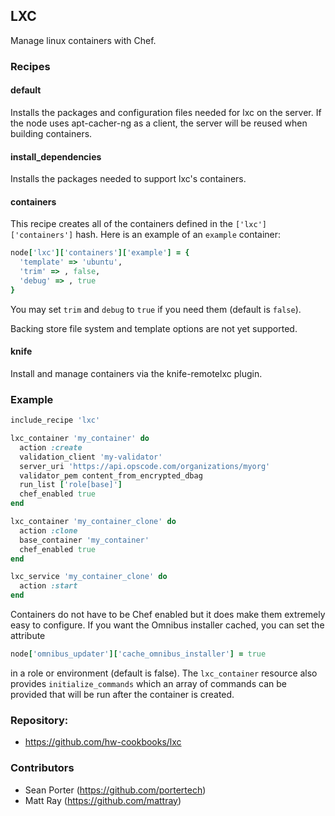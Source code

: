 ## LXC

Manage linux containers with Chef.

### Recipes

#### default

Installs the packages and configuration files needed for lxc on the server. If
the node uses apt-cacher-ng as a client, the server will be reused when building
containers.

#### install_dependencies

Installs the packages needed to support lxc's containers.

#### containers

This recipe creates all of the containers defined in the `['lxc']['containers']`
hash. Here is an example of an `example` container:

```ruby
node['lxc']['containers']['example'] = { 
  'template' => 'ubuntu',
  'trim' => , false,
  'debug' => , true 
}
```

You may set `trim` and `debug` to `true` if you need them (default is `false`).

Backing store file system and template options are not yet supported.

#### knife

Install and manage containers via the knife-remotelxc plugin.

### Example

```ruby
include_recipe 'lxc'

lxc_container 'my_container' do
  action :create
  validation_client 'my-validator'
  server_uri 'https://api.opscode.com/organizations/myorg'
  validator_pem content_from_encrypted_dbag
  run_list ['role[base]']
  chef_enabled true
end

lxc_container 'my_container_clone' do
  action :clone
  base_container 'my_container'
  chef_enabled true
end

lxc_service 'my_container_clone' do
  action :start
end
```

Containers do not have to be Chef enabled but it does make them
extremely easy to configure. If you want the Omnibus installer
cached, you can set the attribute

```ruby
node['omnibus_updater']['cache_omnibus_installer'] = true
```

in a role or environment (default is false). The `lxc_container`
resource also provides `initialize_commands` which an array of
commands can be provided that will be run after the container is
created.

### Repository:

* https://github.com/hw-cookbooks/lxc

### Contributors

* Sean Porter (https://github.com/portertech)
* Matt Ray (https://github.com/mattray)
